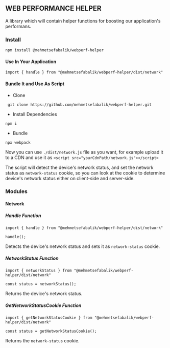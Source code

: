 ## WEB PERFORMANCE HELPER
A library which will contain helper functions for boosting our application's  performans.

### Install
```
npm install @mehmetsefabalik/webperf-helper
```

#### Use In Your Application
```
import { handle } from "@mehmetsefabalik/webperf-helper/dist/network"
```

#### Bundle It and Use As Script

- Clone
```
 git clone https://github.com/mehmetsefabalik/webperf-helper.git
```

- Install Dependencies
```
npm i
```

- Bundle
```
npx webpack
```

Now you can use `./dist/network.js` file as you want, for example upload it to a CDN and use it as `<script src="yourCdnPath/network.js"></script>`

The script will detect the device's network status, and set the network status as `network-status` cookie, so you can look at the cookie to determine device's network status either on client-side and server-side.

### Modules

#### Network

##### Handle Function

```
import { handle } from "@mehmetsefabalik/webperf-helper/dist/network"

handle();
```

Detects the device's network status and sets it as `network-status` cookie.

##### NetworkStatus Function

```
import { networkStatus } from "@mehmetsefabalik/webperf-helper/dist/network"

const status = networkStatus();
```

Returns the device's network status.

##### GetNetworkStatusCookie Function

```
import { getNetworkStatusCookie } from "@mehmetsefabalik/webperf-helper/dist/network"

const status = getNetworkStatusCookie();
```

Returns the `network-status` cookie.



